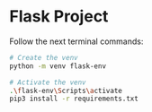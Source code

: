 # Flask Project

Follow the next terminal commands:

```sh
# Create the venv
python -m venv flask-env

# Activate the venv
.\flask-env\Scripts\activate
pip3 install -r requirements.txt
```